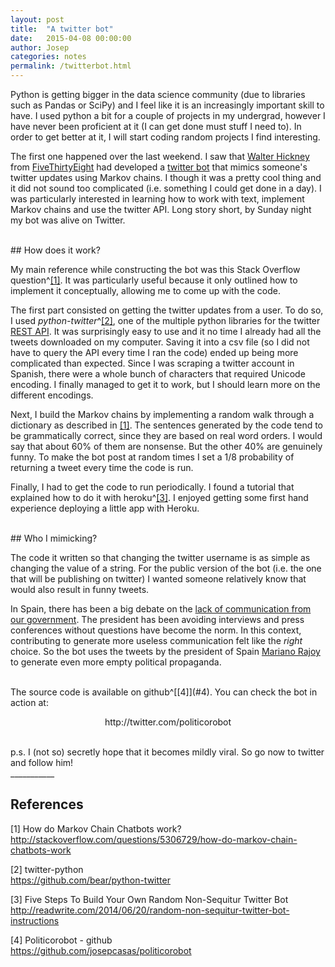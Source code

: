 ```yaml
---
layout: post
title:  "A twitter bot"
date:   2015-04-08 00:00:00
author: Josep
categories: notes
permalink: /twitterbot.html
---
```


Python is getting bigger in the data science community (due to libraries such as Pandas or SciPy) and I feel like it is an increasingly important skill to have. I used python a bit for a couple of projects in my undergrad, however I have never been proficient at it (I can get done must stuff I need to). In order to get better at it, I will start coding random projects I find interesting.

The first one happened over the last weekend. I saw that [Walter Hickney](https://twitter.com/walthickey) from [FiveThirtyEight](http://fivethirtyeight.com/) had developed a [twitter bot](https://twitter.com/538bot) that mimics someone's twitter updates using Markov chains. I though it was a pretty cool thing and it did not sound too complicated (i.e. something I could get done in a day). I was particularly interested in learning how to work with text, implement Markov chains and use the twitter API. Long story short, by Sunday night my bot was alive on Twitter.

</br>
## How does it work?

My main reference while constructing the bot was this Stack Overflow question^[[1]](#1). It was particularly useful because it only outlined how to implement it conceptually, allowing me to come up with the code. 

The first part consisted on getting the twitter updates from a user. To do so, I used *python-twitter*^[[2]](#2), one of the multiple python libraries for the twitter [REST API](https://dev.twitter.com/rest/public). It was surprisingly easy to use and it no time I already had all the tweets downloaded on my computer. Saving it into a csv file (so I did not have to query the API every time I ran the code) ended up being more complicated than expected. Since I was scraping a twitter account in Spanish, there were a whole bunch of characters that required Unicode encoding. I finally managed to get it to work, but I should learn more on the different encodings.  

Next, I build the Markov chains by implementing a random walk through a dictionary as described in [[1]](#1). The sentences generated by the code tend to be grammatically correct, since they are based on real word orders. I would say that about 60% of them are nonsense. But the other 40% are genuinely funny. To make the bot post at random times I set a 1/8 probability of returning a tweet every time the code is run. 

Finally, I had to get the code to run periodically. I found a tutorial that explained how to do it with heroku^[[3]](#3). I enjoyed getting some first hand experience deploying a little app with Heroku. 

</br>
## Who I mimicking?

The code it written so that changing the twitter username is as simple as changing the value of a string. For the public version of the bot (i.e. the one that will be publishing on twitter) I wanted someone relatively know that would also result in funny tweets.

 In Spain, there has been a big debate on the [lack of communication from our government](http://blogs.elconfidencial.com/espana/una-cierta-mirada/2015-04-06/rajoy-gobernamos-bien-comunicamos-mal_753924/). The president has been avoiding interviews and press conferences without questions have become the norm. In this context, contributing to generate more useless communication felt like the *right* choice. So the bot uses the tweets by the president of Spain [Mariano Rajoy](http://www.twitter.com/marianorajoy) to generate even more empty political propaganda. 

</br>
 The source code is available on github^[[4]](#4). You can check the bot in action at:

 <p align="center"> http://twitter.com/politicorobot </p>


</br>
p.s. I (not so) secretly hope that it becomes mildly viral. So go now to twitter and follow him!
</br>
___________
</br>

## References

<a name="1"></a>[1] How do Markov Chain Chatbots work? </br>
http://stackoverflow.com/questions/5306729/how-do-markov-chain-chatbots-work

<a name="2"></a>[2] twitter-python </br>
https://github.com/bear/python-twitter

<a name="3"></a>[3] Five Steps To Build Your Own Random Non-Sequitur Twitter Bot </br> http://readwrite.com/2014/06/20/random-non-sequitur-twitter-bot-instructions

<a name="4"></a>[4] Politicorobot - github </br>
https://github.com/josepcasas/politicorobot